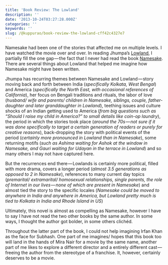 ```yaml
---
title: 'Book Review: The Lowland'
description: ''
date: '2013-10-24T03:27:28.000Z'
categories: ''
keywords: ''
slug: /@kuppurao/book-review-the-lowland-cff42c4327e7
---
```


Namesake had been one of the stories that affected me on multiple levels. I have watched the movie over and over. In reading Jhumpa’s [Lowland](http://www.amazon.com/The-Lowland-Jhumpa-Lahiri/dp/0307265749), I partially fill the one gap — the fact that I never had read the book [Namesake](http://www.amazon.com/Namesake-Novel-Jhumpa-Lahiri/dp/0618485228/ref=la_B001H6GTG0_1_3?s=books&ie=UTF8&qid=1382537833&sr=1-3). There are several things about Lowland that helped me imagine how Namesake might have been written.

Jhumpa has recurring themes between Namesake and Lowland — story moving back and forth between India (_specifically Kolkata, West Bengal_) and America (_specifically the North East, with occasional references of California_), her focus on Bengali traditions and rituals, the labor of love (_husband/ wife and parents/ children in Namesake, siblings, couple, father-daughter and later granddaughter in Lowland_), teething issues and culture shocks of an Indian getting used to America (_from big questions such as “Should I raise my child in America?” to small details like coin-op laundry_), the period in which the stories took place (_around the 70s — not sure if it was done specifically to target a certain generation of readers or purely for creative reasons_), back-dropping the story with political events of the period (_certainly more pronounced in Lowland than in Namesake_), some returning motifs (_such as Ashima waiting for Ashok at the window in Namesake, and Gauri waiting for Udayan in the terrace in Lowland_) and so many others I may not have captured here.

But the recurrences end there — Lowlands is certainly more political, filled with more drama, covers a longer period (_almost 3.5 generations as opposed to 2 in Namesake_), references to many current day topics (_premarital/ extramarital/ homosexual relationships, single parents, the role of Internet in our lives — none of which are present in Namesake_) and almost tied the story to the specific locales (_Namesake could be moved to anywhere in India and anywhere in America, but Lowland pretty much is tied to Kolkata in India and Rhode Island in US_)

Ultimately, this novel is almost as compelling as Namesake, however I have to say I have not read the two other books by the same author. In some ways, I thought the author got bolder, in some others clichéd.

Throughout the latter part of the book, I could not help imagining Irfan Khan as the face for Subhash. One part of me imagines/ hopes that this book too will land in the hands of Mira Nair for a movie by the same name, another part of me likes to explore a different director and a entirely different cast — freeing the author from the stereotype of a franchise. It, however, certainly deserves to be a movie.